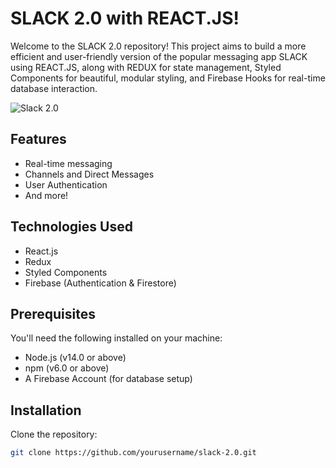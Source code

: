 # SLACK 2.0 with REACT.JS!

Welcome to the SLACK 2.0 repository! This project aims to build a more efficient and user-friendly version of the popular messaging app SLACK using REACT.JS, along with REDUX for state management, Styled Components for beautiful, modular styling, and Firebase Hooks for real-time database interaction.

![Slack 2.0](path/to/image.jpg)

## Features
- Real-time messaging
- Channels and Direct Messages
- User Authentication
- And more!

## Technologies Used
- React.js
- Redux
- Styled Components
- Firebase (Authentication & Firestore)

## Prerequisites
You'll need the following installed on your machine:
- Node.js (v14.0 or above)
- npm (v6.0 or above)
- A Firebase Account (for database setup)

## Installation
Clone the repository:

```bash
git clone https://github.com/yourusername/slack-2.0.git

